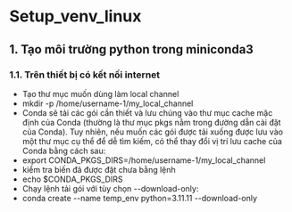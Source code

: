 # Setup_venv_linux
## 1. Tạo môi trường python trong miniconda3
### 1.1. Trên thiết bị có kết nối internet
- Tạo thư mục muốn dùng làm local channel
- mkdir -p /home/username-1/my_local_channel
- Conda sẽ tải các gói cần thiết và lưu chúng vào thư mục cache mặc định của Conda
(thường là thư mục pkgs nằm trong đường dẫn cài đặt của Conda). Tuy nhiên, nếu muốn
các gói được tải xuống được lưu vào một thư mục cụ thể để dễ tìm kiếm, có thể thay
đổi vị trí lưu cache của Conda bằng cách sau:
- export CONDA_PKGS_DIRS=/home/username-1/my_local_channel
- kiểm tra biến đã được đặt chưa bằng lệnh
- echo $CONDA_PKGS_DIRS
- Chạy lệnh tải gói với tùy chọn --download-only:
- conda create --name temp_env python=3.11.11 --download-only

